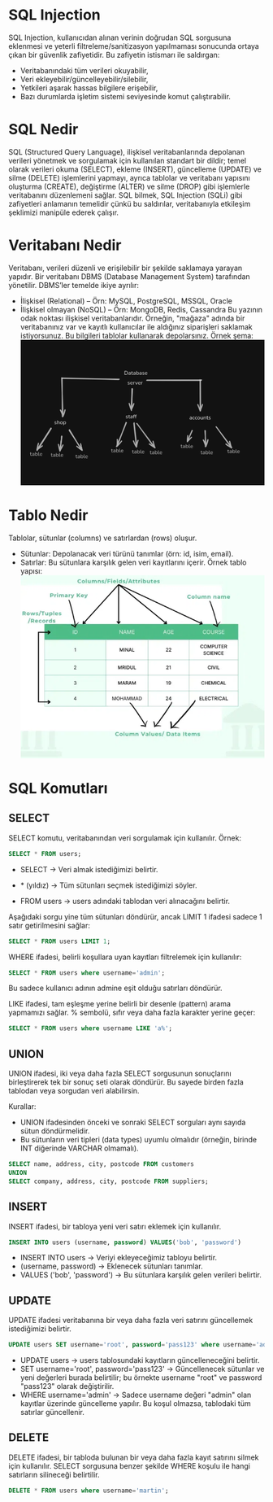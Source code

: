 # SQL Injection
SQL Injection, kullanıcıdan alınan verinin doğrudan SQL sorgusuna eklenmesi ve yeterli filtreleme/sanitizasyon yapılmaması sonucunda ortaya çıkan bir güvenlik zafiyetidir.
Bu zafiyetin istismarı ile saldırgan:
- Veritabanındaki tüm verileri okuyabilir,
- Veri ekleyebilir/güncelleyebilir/silebilir,
- Yetkileri aşarak hassas bilgilere erişebilir,
- Bazı durumlarda işletim sistemi seviyesinde komut çalıştırabilir.

# SQL Nedir
SQL (Structured Query Language), ilişkisel veritabanlarında depolanan verileri yönetmek ve sorgulamak için kullanılan standart bir dildir; temel olarak verileri okuma (SELECT), ekleme (INSERT), güncelleme (UPDATE) ve silme (DELETE) işlemlerini yapmayı, ayrıca tablolar ve veritabanı yapısını oluşturma (CREATE), değiştirme (ALTER) ve silme (DROP) gibi işlemlerle veritabanını düzenlemeni sağlar. SQL bilmek, SQL Injection (SQLi) gibi zafiyetleri anlamanın temelidir çünkü bu saldırılar, veritabanıyla etkileşim şeklimizi manipüle ederek çalışır.

# Veritabanı Nedir
Veritabanı, verileri düzenli ve erişilebilir bir şekilde saklamaya yarayan yapıdır.
Bir veritabanı DBMS (Database Management System) tarafından yönetilir.
DBMS’ler temelde ikiye ayrılır:
- İlişkisel (Relational) – Örn: MySQL, PostgreSQL, MSSQL, Oracle
- İlişkisel olmayan (NoSQL) – Örn: MongoDB, Redis, Cassandra
Bu yazının odak noktası ilişkisel veritabanlarıdır.
Örneğin, "mağaza" adında bir veritabanınız var ve kayıtlı kullanıcılar ile aldığınız siparişleri saklamak istiyorsunuz. Bu bilgileri tablolar kullanarak depolarsınız.
Örnek şema:
![alt text](resim.png)

# Tablo Nedir
Tablolar, sütunlar (columns) ve satırlardan (rows) oluşur.
- Sütunlar: Depolanacak veri türünü tanımlar (örn: id, isim, email).
- Satırlar: Bu sütunlara karşılık gelen veri kayıtlarını içerir.
Örnek tablo yapısı:
![alt text](resim-1.png)

# SQL Komutları
## SELECT
SELECT komutu, veritabanından veri sorgulamak için kullanılır.
Örnek:
```sql
SELECT * FROM users;
```
- SELECT → Veri almak istediğimizi belirtir.

- \* (yıldız) → Tüm sütunları seçmek istediğimizi söyler.

- FROM users → users adındaki tablodan veri alınacağını belirtir.

Aşağıdaki sorgu yine tüm sütunları döndürür, ancak LIMIT 1 ifadesi sadece 1 satır getirilmesini sağlar:
```sql
SELECT * FROM users LIMIT 1;
```

WHERE ifadesi, belirli koşullara uyan kayıtları filtrelemek için kullanılır:
```sql
SELECT * FROM users where username='admin';
```

Bu sadece kullanıcı adının admine eşit olduğu satırları döndürür.

LIKE ifadesi, tam eşleşme yerine belirli bir desenle (pattern) arama yapmamızı sağlar. % sembolü, sıfır veya daha fazla karakter yerine geçer:
```sql
SELECT * FROM users where username LIKE 'a%';
```

## UNION
UNION ifadesi, iki veya daha fazla SELECT sorgusunun sonuçlarını birleştirerek tek bir sonuç seti olarak döndürür. Bu sayede birden fazla tablodan veya sorgudan veri alabilirsin.

Kurallar:
- UNION ifadesinden önceki ve sonraki SELECT sorguları aynı sayıda sütun döndürmelidir.
- Bu sütunların veri tipleri (data types) uyumlu olmalıdır (örneğin, birinde INT diğerinde VARCHAR olmamalı).

```sql
SELECT name, address, city, postcode FROM customers
UNION
SELECT company, address, city, postcode FROM suppliers;
```

## INSERT
INSERT ifadesi, bir tabloya yeni veri satırı eklemek için kullanılır.

```sql
INSERT INTO users (username, password) VALUES('bob', 'password')
```

- INSERT INTO users → Veriyi ekleyeceğimiz tabloyu belirtir.
- (username, password) → Eklenecek sütunları tanımlar.
- VALUES ('bob', 'password') → Bu sütunlara karşılık gelen verileri belirtir.

## UPDATE
UPDATE ifadesi veritabanına bir veya daha fazla veri satırını güncellemek istediğimizi belirtir.

```sql
UPDATE users SET username='root', password='pass123' where username='admin';
```

- UPDATE users → users tablosundaki kayıtların güncelleneceğini belirtir.
- SET username='root', password='pass123' → Güncellenecek sütunlar ve yeni değerleri burada belirtilir; bu örnekte username "root" ve password "pass123" olarak değiştirilir.
- WHERE username='admin' → Sadece username değeri "admin" olan kayıtlar üzerinde güncelleme yapılır. Bu koşul olmazsa, tablodaki tüm satırlar güncellenir.

## DELETE 
DELETE ifadesi, bir tabloda bulunan bir veya daha fazla kayıt satırını silmek için kullanılır. SELECT sorgusuna benzer şekilde WHERE koşulu ile hangi satırların silineceği belirtilir.
```sql
DELETE * FROM users where username='martin';
```